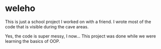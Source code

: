 # weleho

This is just a school project I worked on with a friend. I wrote most of the code that is visible during the cave areas.

Yes, the code is super messy, I now... This project was done while we were learning the basics of OOP.
